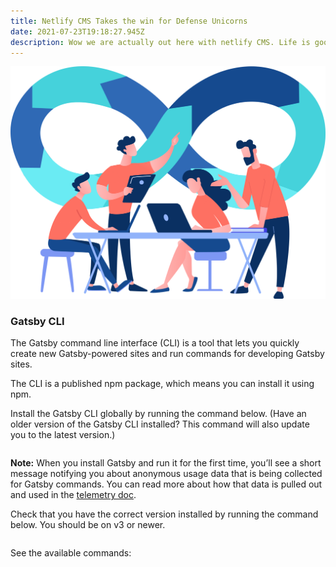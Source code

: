 ```yaml
---
title: Netlify CMS Takes the win for Defense Unicorns
date: 2021-07-23T19:18:27.945Z
description: Wow we are actually out here with netlify CMS. Life is good.
---
```

![asdasda](illustration.png "afasdasd")



### Gatsby CLI

The Gatsby command line interface (CLI) is a tool that lets you quickly create new Gatsby-powered sites and run commands for developing Gatsby sites.

The CLI is a published npm package, which means you can install it using npm.

Install the Gatsby CLI globally by running the command below. (Have an older version of the Gatsby CLI installed? This command will also update you to the latest version.)

```shell

```

**Note:** When you install Gatsby and run it for the first time, you’ll see a short message notifying you about anonymous usage data that is being collected for Gatsby commands. You can read more about how that data is pulled out and used in the [telemetry doc](https://www.gatsbyjs.com/docs/telemetry).

Check that you have the correct version installed by running the command below. You should be on v3 or newer.

```shell

```

See the available commands:

```shell

```

[](https://www.gatsbyjs.com/static/fac15c37d0c4e262ae8a3e4dcdf9251f/748f4/05-gatsby-help.png)